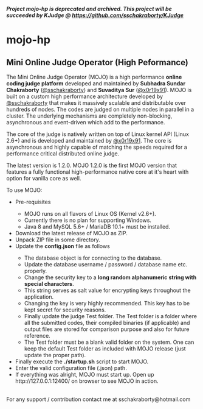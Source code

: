 **_Project mojo-hp is deprecated and archived. This project will be succeeded by KJudge @ https://github.com/sschakraborty/KJudge_**

# mojo-hp
## Mini Online Judge Operator (High Peformance)

The Mini Online Judge Operator (MOJO) is a high performance **online coding judge platform** developed and maintained by **Subhadra Sundar Chakraborty** (<a href="https://github.com/sschakraborty">@sschakraborty</a>) and **Suvaditya Sur** (<a href="https://github.com/x0r19x91">@x0r19x91</a>). MOJO is built on a custom high performance architecture developed by <a href="https://github.com/sschakraborty">@sschakraborty</a> that makes it massively scalable and distributable over hundreds of nodes. The codes are judged on multiple nodes in parallel in a cluster. The underlying mechanisms are completely non-blocking, asynchronous and event-driven which add to the performance.

The core of the judge is natively written on top of Linux kernel API (Linux 2.6+) and is developed and maintained by <a href="https://github.com/x0r19x91">@x0r19x91</a>. The core is asynchronous and highly capable of matching the speeds required for a performance critical distributed online judge.

The latest version is 1.2.0. MOJO 1.2.0 is the first MOJO version that features a fully functional high-performance native core at it's heart with option for vanilla core as well.


To use MOJO:
<ul>
	<li>Pre-requisites</li>
	<ul>
		<li>MOJO runs on all flavors of Linux OS (Kernel v2.6+).</li>
		<li>Currently there is no plan for supporting Windows.</li>
		<li>Java 8 and MySQL 5.6+ / MariaDB 10.1+ must be installed.</li>
	</ul>
	<li>Download the latest release of MOJO as ZIP.</li>
	<li>Unpack ZIP file in some directory.</li>
	<li>Update the <b>config.json</b> file as follows</li>
	<ul>
		<li>The database object is for connecting to the database.</li>
		<li>Update the database username / password / database name etc. properly.</li>
		<li>Change the security key to a <b>long random alphanumeric string with special characters</b>.</li>
		<li>This string serves as salt value for encrypting keys throughout the application.</li>
		<li>Changing the key is very highly recommended. This key has to be kept secret for security reasons.</li>
		<li>Finally update the judge Test folder. The Test folder is a folder where all the submitted codes, their compiled binaries (if applicable) and output files are stored for comparison purpose and also for future reference.</li>
		<li>The Test folder must be a blank valid folder on the system. One can keep the default Test folder as included with MOJO release (just update the proper path).</li>
	</ul>
	<li>Finally execute the <b>./startup.sh</b> script to start MOJO.</li>
	<li>Enter the valid configuration file (.json) path.</li>
	<li>If everything was alright, MOJO must start up. Open up http://127.0.0.1:12400/ on browser to see MOJO in action.</li>
</ul>

<br>
For any support / contribution contact me at sschakraborty@hotmail.com
